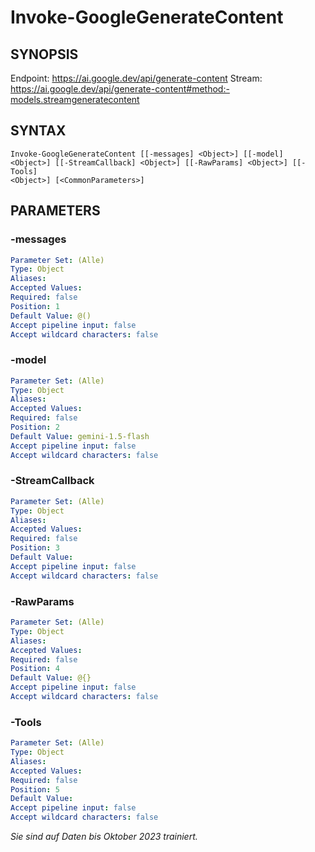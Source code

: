 ﻿---
external help file: powershai-help.xml
schema: 2.0.0
powershai: true
---

# Invoke-GoogleGenerateContent

## SYNOPSIS <!--!= @#Synop !-->
Endpoint: https://ai.google.dev/api/generate-content
Stream: https://ai.google.dev/api/generate-content#method:-models.streamgeneratecontent

## SYNTAX <!--!= @#Syntax !-->

```
Invoke-GoogleGenerateContent [[-messages] <Object>] [[-model] <Object>] [[-StreamCallback] <Object>] [[-RawParams] <Object>] [[-Tools] 
<Object>] [<CommonParameters>]
```

## PARAMETERS <!--!= @#Params !-->

### -messages

```yml
Parameter Set: (Alle)
Type: Object
Aliases: 
Accepted Values: 
Required: false
Position: 1
Default Value: @()
Accept pipeline input: false
Accept wildcard characters: false
```

### -model

```yml
Parameter Set: (Alle)
Type: Object
Aliases: 
Accepted Values: 
Required: false
Position: 2
Default Value: gemini-1.5-flash
Accept pipeline input: false
Accept wildcard characters: false
```

### -StreamCallback

```yml
Parameter Set: (Alle)
Type: Object
Aliases: 
Accepted Values: 
Required: false
Position: 3
Default Value: 
Accept pipeline input: false
Accept wildcard characters: false
```

### -RawParams

```yml
Parameter Set: (Alle)
Type: Object
Aliases: 
Accepted Values: 
Required: false
Position: 4
Default Value: @{}
Accept pipeline input: false
Accept wildcard characters: false
```

### -Tools

```yml
Parameter Set: (Alle)
Type: Object
Aliases: 
Accepted Values: 
Required: false
Position: 5
Default Value: 
Accept pipeline input: false
Accept wildcard characters: false
```


<!--PowershaiAiDocBlockStart-->
_Sie sind auf Daten bis Oktober 2023 trainiert._
<!--PowershaiAiDocBlockEnd-->
